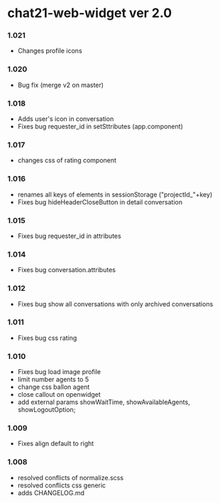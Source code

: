 # chat21-web-widget ver 2.0

### 1.021
- Changes profile icons

### 1.020
- Bug fix (merge v2 on master)

### 1.018
- Adds user's icon in conversation
- Fixes bug requester_id in setSttributes (app.component)

### 1.017
- changes css of rating component

### 1.016
- renames all keys of elements in sessionStorage ("projectId_"+key)
- Fixes bug hideHeaderCloseButton in detail conversation

### 1.015
- Fixes bug requester_id in attributes

### 1.014
- Fixes bug conversation.attributes

### 1.012
- Fixes bug show all conversations with only archived conversations 

### 1.011
- Fixes bug css rating 

### 1.010
- Fixes bug load image profile 
- limit number agents to 5
- change css ballon agent
- close callout on openwidget
- add external params showWaitTime, showAvailableAgents, showLogoutOption;

### 1.009
- Fixes align default to right

### 1.008
- resolved conflicts of normalize.scss
- resolved conflicts css generic
- adds CHANGELOG.md
